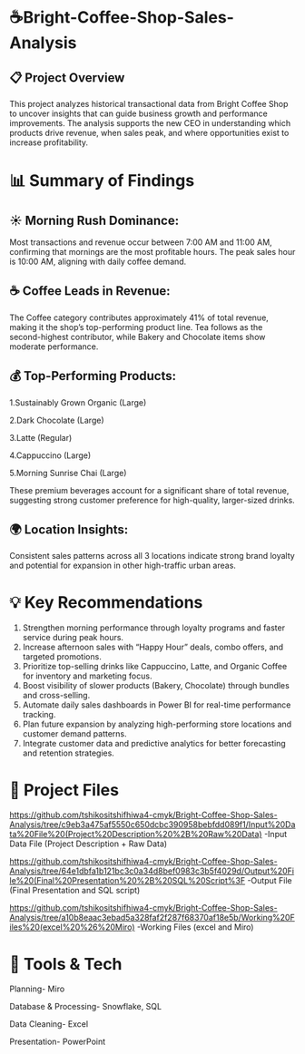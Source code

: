 # ☕Bright-Coffee-Shop-Sales-Analysis
## 📋 Project Overview
This project analyzes historical transactional data from Bright Coffee Shop to uncover insights that can guide business growth and performance improvements. The analysis supports the new CEO in understanding which products drive revenue, when sales peak, and where opportunities exist to increase profitability.

# 📊 Summary of Findings
## ☀️ Morning Rush Dominance:
Most transactions and revenue occur between 7:00 AM and 11:00 AM, confirming that mornings are the most profitable hours. The peak sales hour is 10:00 AM, aligning with daily coffee demand.

## ☕ Coffee Leads in Revenue:
The Coffee category contributes approximately 41% of total revenue, making it the shop’s top-performing product line. Tea follows as the second-highest contributor, while Bakery and Chocolate items show moderate performance.

## 💰 Top-Performing Products:
1.Sustainably Grown Organic (Large)

2.Dark Chocolate (Large)

3.Latte (Regular)

4.Cappuccino (Large)

5.Morning Sunrise Chai (Large)

These premium beverages account for a significant share of total revenue, suggesting strong customer preference for high-quality, larger-sized drinks.

## 🌍 Location Insights:
Consistent sales patterns across all 3 locations indicate strong brand loyalty and potential for expansion in other high-traffic urban areas.

# 💡 Key Recommendations
1. Strengthen morning performance through loyalty programs and faster service during peak hours.
2. Increase afternoon sales with “Happy Hour” deals, combo offers, and targeted promotions.
3. Prioritize top-selling drinks like Cappuccino, Latte, and Organic Coffee for inventory and marketing focus.
4. Boost visibility of slower products (Bakery, Chocolate) through bundles and cross-selling.
5. Automate daily sales dashboards in Power BI for real-time performance tracking.
6. Plan future expansion by analyzing high-performing store locations and customer demand patterns.
7. Integrate customer data and predictive analytics for better forecasting and retention strategies.
 
# 📂 Project Files
https://github.com/tshikositshifhiwa4-cmyk/Bright-Coffee-Shop-Sales-Analysis/tree/c9eb3a475af5550c650dcbc390958bebfdd089f1/Input%20Data%20File%20(Project%20Description%20%2B%20Raw%20Data) -Input Data File (Project Description + Raw Data) 

https://github.com/tshikositshifhiwa4-cmyk/Bright-Coffee-Shop-Sales-Analysis/tree/64e1dbfa1b121bc3c0a34d8bef0983c3b5f4029d/Output%20File%20(Final%20Presentation%20%2B%20SQL%20Script%3F -Output File (Final Presentation and SQL script)

https://github.com/tshikositshifhiwa4-cmyk/Bright-Coffee-Shop-Sales-Analysis/tree/a10b8eaac3ebad5a328faf2f287f68370af18e5b/Working%20Files%20(excel%20%26%20Miro) -Working Files (excel and Miro)

# 🧰 Tools & Tech
Planning-	Miro

Database & Processing-	Snowflake, SQL

Data Cleaning-	Excel

Presentation-	PowerPoint

